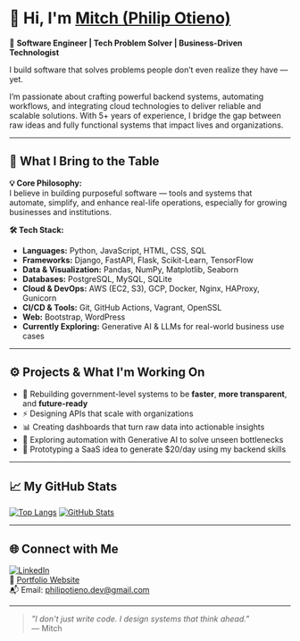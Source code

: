 # 👋 Hi, I'm [Mitch (Philip Otieno)](https://www.linkedin.com/in/philipotieno/)

🚀 **Software Engineer | Tech Problem Solver | Business-Driven Technologist**

I build software that solves problems people don’t even realize they have — yet.

I’m passionate about crafting powerful backend systems, automating workflows, and integrating cloud technologies to deliver reliable and scalable solutions. With 5+ years of experience, I bridge the gap between raw ideas and fully functional systems that impact lives and organizations.

---

## 🧠 What I Bring to the Table

**💡 Core Philosophy:**  
I believe in building purposeful software — tools and systems that automate, simplify, and enhance real-life operations, especially for growing businesses and institutions.

**🛠 Tech Stack:**

- **Languages:** Python, JavaScript, HTML, CSS, SQL  
- **Frameworks:** Django, FastAPI, Flask, Scikit-Learn, TensorFlow  
- **Data & Visualization:** Pandas, NumPy, Matplotlib, Seaborn  
- **Databases:** PostgreSQL, MySQL, SQLite  
- **Cloud & DevOps:** AWS (EC2, S3), GCP, Docker, Nginx, HAProxy, Gunicorn  
- **CI/CD & Tools:** Git, GitHub Actions, Vagrant, OpenSSL  
- **Web:** Bootstrap, WordPress  
- **Currently Exploring:** Generative AI & LLMs for real-world business use cases

---

## ⚙️ Projects & What I'm Working On

- 🔄 Rebuilding government-level systems to be **faster**, **more transparent**, and **future-ready**
- ⚡ Designing APIs that scale with organizations
- 📊 Creating dashboards that turn raw data into actionable insights
- 🤖 Exploring automation with Generative AI to solve unseen bottlenecks
- 🧪 Prototyping a SaaS idea to generate $20/day using my backend skills

---

## 📈 My GitHub Stats

[![Top Langs](https://github-readme-stats.vercel.app/api/top-langs/?username=philipotieno&layout=compact&theme=dark)](https://github.com/philipotieno/github-readme-stats)
[![GitHub Stats](https://github-readme-stats.vercel.app/api/?username=philipotieno&count_private=true&theme=dark&showicons=true)]()

---

## 🌐 Connect with Me

[![LinkedIn](https://img.shields.io/badge/-LinkedIn-blue?style=flat-square&logo=Linkedin&logoColor=white)](https://www.linkedin.com/in/philipotieno/)  
🔗 [Portfolio Website](https://philipotieno.github.io/)  
📬 Email: [philipotieno.dev@gmail.com](mailto:philipotieno.dev@gmail.com)

---

> _"I don't just write code. I design systems that think ahead."_  
— Mitch

